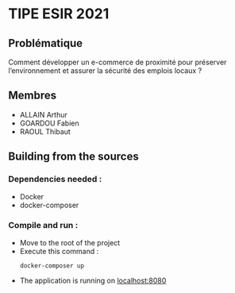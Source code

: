# TIPE ESIR 2021

## Problématique
Comment développer un e-commerce de proximité pour préserver l’environnement et assurer la sécurité des emplois locaux ?

## Membres
* ALLAIN Arthur
* GOARDOU Fabien
* RAOUL Thibaut

## Building from the sources

### Dependencies needed :
- Docker
- docker-composer

### Compile and run :

- Move to the root of the project
- Execute this command :
    ```shell
    docker-composer up
    ```
- The application is running on [localhost:8080](http://localhost:8080)
